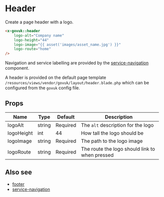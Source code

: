 # Header

Create a page header with a logo.

```html
<x-govuk::header
    logo-alt="Company name"
    logo-height="44"
    logo-image="{{ asset('images/asset_name.jpg') }}"
    logo-route="home"
/>
```

Navigation and service labelling are provided by the [service-navigation](service-navigation.md) component.

A header is provided on the default page template `/resources/views/vendor/govuk/layout/header.blade.php` which can be configured from the `govuk` config file.

## Props

| Name       | Type   | Default  | Description                                    |
|------------|--------|----------|------------------------------------------------|
| logoAlt    | string | Required | The `alt` description for the logo             |
| logoHeight | int    | 44       | How tall the logo should be                    |
| logoImage  | string | Required | The path to the logo image                     |
| logoRoute  | string | Required | The route the logo should link to when pressed |

## Also see

* [footer](footer.md)
* [service-navigation](service-navigation.md)
